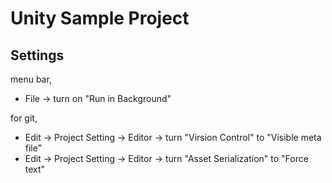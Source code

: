 
Unity Sample Project
=============

## Settings

menu bar, 

+ File -> turn on "Run in Background"

for git,

+ Edit -> Project Setting -> Editor -> turn "Virsion Control" to "Visible meta file"
+ Edit -> Project Setting -> Editor -> turn "Asset Serialization" to "Force text"